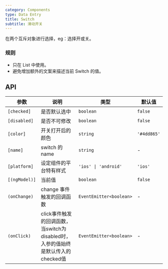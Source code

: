 ```yaml
---
category: Components
type: Data Entry
title: Switch
subtitle: 滑动开关
---
```



在两个互斥对象进行选择，eg：选择开或关。

### 规则
- 只在 List 中使用。
- 避免增加额外的文案来描述当前 Switch 的值。


## API

参数 | 说明 | 类型 | 默认值
----|-----|------|------
| `[checked]` | 是否默认选中 | `boolean` | `false` |
| `[disabled]` | 是否不可修改 | `boolean` | `false` |
| `[color]` | 开关打开后的颜色 | `string` | `'#4dd865'` |
| `[name]` | switch 的 name | `string` | - |
| `[platform]` | 设定组件的平台特有样式 | `'ios' \| 'android'` | `'ios'`|
| `[(ngModel)]` | 当前值 | `boolean` | `false` |
| `(onChange)` | change 事件触发的回调函数 | `EventEmitter<boolean>` | - |
| `(onClick)` | click事件触发的回调函数，当switch为disabled时，入参的值始终是默认传入的checked值 | `EventEmitter<boolean>` | - |
